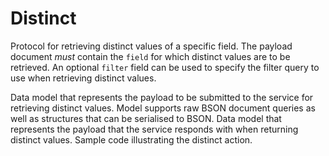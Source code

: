 # Distinct
Protocol for retrieving distinct values of a specific field.  The payload document *must* contain
the `field` for which distinct values are to be retrieved.  An optional `filter` field can be used to specify the
filter query to use when retrieving distinct values.

<tabs id="mongo-service-protocol-distinct">
  <tab title="Request" id="mongo-service-protocol-distinct-request">
    Data model that represents the payload to be submitted to the service for retrieving distinct values.  Model supports raw BSON document queries as well as structures that can be serialised to BSON.
    <code-block lang="C++" src="mongo/service/request/distinct.hpp" collapsible="false"/>
  </tab>
  <tab title="Response" id="mongo-service-protocol-distinct-response">
    Data model that represents the payload that the service responds with when returning distinct values.
    <code-block lang="C++" src="mongo/service/response/distinct.hpp" collapsible="false"/>
  </tab>
  <tab title="Example" id="mongo-service-protocol-distinct-example">
    Sample code illustrating the distinct action.
    <code-block lang="C++" src="mongo/service/example/distinct.cpp" collapsible="false"/>
  </tab>
</tabs>
